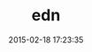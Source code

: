 ---
layout: post
title:  "edn"
repo:   "relevance/edn-ruby"
date:   2015-02-18 17:23:35
gemurl: https://github.com/relevance/edn-ruby
---